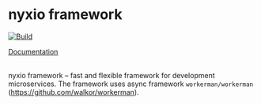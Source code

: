 # nyxio framework

[![Build](https://github.com/nyxio-php/nyxio/actions/workflows/tests.yml/badge.svg)](https://github.com/nyxio-php/nyxio/actions/workflows/tests.yml)

[Documentation](https://github.com/nyxio-php/docs)

<br>nyxio framework – fast and flexible framework for development microservices.
The framework uses async framework `workerman/workerman` (https://github.com/walkor/workerman).

